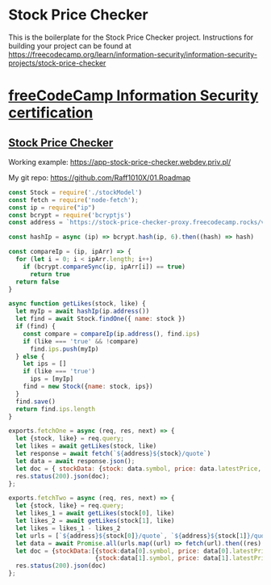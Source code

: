 # Stock Price Checker

This is the boilerplate for the Stock Price Checker project. Instructions for building your project can be found at https://freecodecamp.org/learn/information-security/information-security-projects/stock-price-checker

# [freeCodeCamp Information Security certification](https://www.freecodecamp.org/learn/information-security/)

## [Stock Price Checker](https://freecodecamp.org/learn/information-security/information-security-projects/stock-price-checker)

Working example: https://app-stock-price-checker.webdev.priv.pl/

My git repo: https://github.com/Raff1010X/01.Roadmap

```javascript
const Stock = require('./stockModel')
const fetch = require('node-fetch');
const ip = require("ip")
const bcrypt = require('bcryptjs')
const address = `https://stock-price-checker-proxy.freecodecamp.rocks/v1/stock/`

const hashIp = async (ip) => bcrypt.hash(ip, 6).then((hash) => hash)

const compareIp = (ip, ipArr) => {
  for (let i = 0; i < ipArr.length; i++)
    if (bcrypt.compareSync(ip, ipArr[i]) == true)
      return true
  return false
}

async function getLikes(stock, like) {
  let myIp = await hashIp(ip.address())
  let find = await Stock.findOne({ name: stock })
  if (find) {
    const compare = compareIp(ip.address(), find.ips)
    if (like === 'true' && !compare) 
      find.ips.push(myIp)
  } else {
    let ips = []
    if (like === 'true') 
      ips = [myIp]
    find = new Stock({name: stock, ips})
  }
  find.save()
  return find.ips.length
}

exports.fetchOne = async (req, res, next) => {
  let {stock, like} = req.query;
  let likes = await getLikes(stock, like)
  let response = await fetch(`${address}${stock}/quote`)
  let data = await response.json();
  let doc = { stockData: {stock: data.symbol, price: data.latestPrice, likes} };
  res.status(200).json(doc);
};

exports.fetchTwo = async (req, res, next) => {
  let {stock, like} = req.query;
  let likes_1 = await getLikes(stock[0], like)
  let likes_2 = await getLikes(stock[1], like)
  let likes = likes_1 - likes_2
  let urls = [`${address}${stock[0]}/quote`, `${address}${stock[1]}/quote`]
  let data = await Promise.all(urls.map((url) => fetch(url).then((res) => res.json())))
  let doc = {stockData:[{stock:data[0].symbol, price: data[0].latestPrice, rel_likes: likes},
                        {stock:data[1].symbol, price: data[1].latestPrice, rel_likes: -likes}]}
  res.status(200).json(doc)
};
```